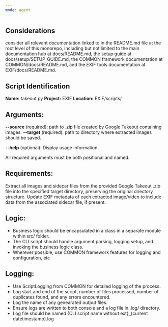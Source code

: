 ```yaml
---
mode: agent
---
```


## Considerations
consider all relevant documentation linked to in the README.md file at the root level of this monorepo, including but not limited to the main documentation hub at docs/README.md, the setup guide at docs/setup/SETUP_GUIDE.md, the COMMON framework documentation at COMMON/docs/README.md, and the EXIF tools documentation at EXIF/docs/README.md.

## Script Identification
**Name:** takeout.py
**Project:** EXIF
**Location:** EXIF/scripts/

## Arguments:
**--source** (required): path to .zip file created by Google Takeout containing images.
**--target** (required): path to directory where extracted images should be saved.

**--help** (optional): Display usage information.

All required arguments must be both positional and named.

## Requirements:

Extract all images and sidecar files from the provided Google Takeout .zip file into the specified target directory, preserving the original directory structure.  Update EXIF metadata of each extracted image/video to include data from the associated sidecar file, if present.

## Logic:
- Business logic should be encapsulated in a class in a separate module within src/ folder.
- The CLI script should handle argument parsing, logging setup, and invoking the business logic class.
- Wherever possible, use COMMON framework features for logging and configuration, etc

## Logging:
- Use ScriptLogging from COMMON for detailed logging of the process.
- Log start and end of the script, number of files processed, number of duplicates found, and any errors encountered.
- Log the name of any genearated output files.
- Ensure logs are written to both console and a log file in .log/ directory.
- Log file should be named {CLI script name without ext}_{current datetimestamp}.log
